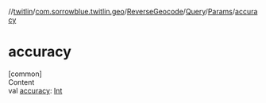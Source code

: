 //[twitlin](../../../../index.md)/[com.sorrowblue.twitlin.geo](../../../index.md)/[ReverseGeocode](../../index.md)/[Query](../index.md)/[Params](index.md)/[accuracy](accuracy.md)



# accuracy  
[common]  
Content  
val [accuracy](accuracy.md): [Int](https://kotlinlang.org/api/latest/jvm/stdlib/kotlin/-int/index.html)  



